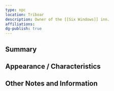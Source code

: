 ```yaml
---
type: npc
location: Triboar
description: Owner of the [[Six Windows]] inn.
affiliations: 
dg-publish: true
---
```

## Summary


## Appearance / Characteristics


## Other Notes and Information